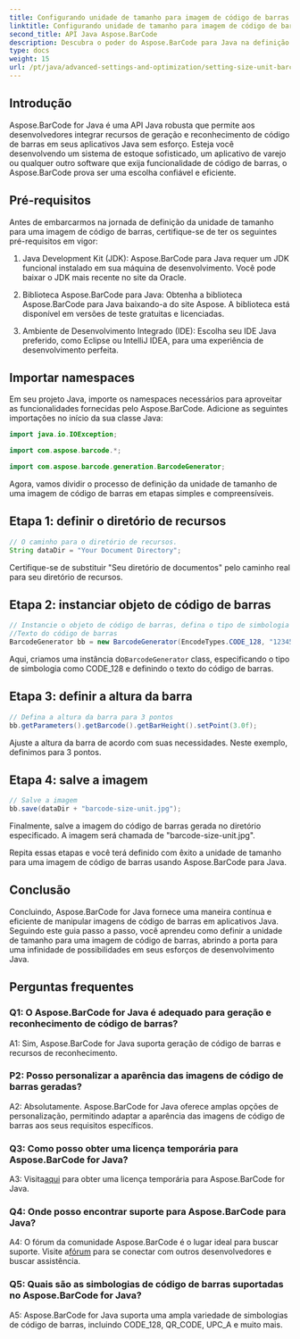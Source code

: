 ```yaml
---
title: Configurando unidade de tamanho para imagem de código de barras em Java com Aspose.BarCode
linktitle: Configurando unidade de tamanho para imagem de código de barras
second_title: API Java Aspose.BarCode
description: Descubra o poder do Aspose.BarCode para Java na definição de unidades de tamanho precisas para imagens de código de barras. Integração fácil, desempenho robusto e infinitas possibilidades de personalização.
type: docs
weight: 15
url: /pt/java/advanced-settings-and-optimization/setting-size-unit-barcode-image/
---
```

## Introdução

Aspose.BarCode for Java é uma API Java robusta que permite aos desenvolvedores integrar recursos de geração e reconhecimento de código de barras em seus aplicativos Java sem esforço. Esteja você desenvolvendo um sistema de estoque sofisticado, um aplicativo de varejo ou qualquer outro software que exija funcionalidade de código de barras, o Aspose.BarCode prova ser uma escolha confiável e eficiente.

## Pré-requisitos

Antes de embarcarmos na jornada de definição da unidade de tamanho para uma imagem de código de barras, certifique-se de ter os seguintes pré-requisitos em vigor:

1. Java Development Kit (JDK): Aspose.BarCode para Java requer um JDK funcional instalado em sua máquina de desenvolvimento. Você pode baixar o JDK mais recente no site da Oracle.

2. Biblioteca Aspose.BarCode para Java: Obtenha a biblioteca Aspose.BarCode para Java baixando-a do site Aspose. A biblioteca está disponível em versões de teste gratuitas e licenciadas.

3. Ambiente de Desenvolvimento Integrado (IDE): Escolha seu IDE Java preferido, como Eclipse ou IntelliJ IDEA, para uma experiência de desenvolvimento perfeita.

## Importar namespaces

Em seu projeto Java, importe os namespaces necessários para aproveitar as funcionalidades fornecidas pelo Aspose.BarCode. Adicione as seguintes importações no início da sua classe Java:

```java
import java.io.IOException;

import com.aspose.barcode.*;

import com.aspose.barcode.generation.BarcodeGenerator;
```


Agora, vamos dividir o processo de definição da unidade de tamanho de uma imagem de código de barras em etapas simples e compreensíveis.

## Etapa 1: definir o diretório de recursos

```java
// O caminho para o diretório de recursos.
String dataDir = "Your Document Directory";
```

Certifique-se de substituir "Seu diretório de documentos" pelo caminho real para seu diretório de recursos.

## Etapa 2: instanciar objeto de código de barras

```java
// Instancie o objeto de código de barras, defina o tipo de simbologia para code128 e defina o
//Texto do código de barras
BarcodeGenerator bb = new BarcodeGenerator(EncodeTypes.CODE_128, "1234567");
```

 Aqui, criamos uma instância do`BarcodeGenerator` class, especificando o tipo de simbologia como CODE_128 e definindo o texto do código de barras.

## Etapa 3: definir a altura da barra

```java
// Defina a altura da barra para 3 pontos
bb.getParameters().getBarcode().getBarHeight().setPoint(3.0f);
```

Ajuste a altura da barra de acordo com suas necessidades. Neste exemplo, definimos para 3 pontos.

## Etapa 4: salve a imagem

```java
// Salve a imagem
bb.save(dataDir + "barcode-size-unit.jpg");
```

Finalmente, salve a imagem do código de barras gerada no diretório especificado. A imagem será chamada de "barcode-size-unit.jpg".

Repita essas etapas e você terá definido com êxito a unidade de tamanho para uma imagem de código de barras usando Aspose.BarCode para Java.

## Conclusão

Concluindo, Aspose.BarCode for Java fornece uma maneira contínua e eficiente de manipular imagens de código de barras em aplicativos Java. Seguindo este guia passo a passo, você aprendeu como definir a unidade de tamanho para uma imagem de código de barras, abrindo a porta para uma infinidade de possibilidades em seus esforços de desenvolvimento Java.

## Perguntas frequentes

### Q1: O Aspose.BarCode for Java é adequado para geração e reconhecimento de código de barras?

A1: Sim, Aspose.BarCode for Java suporta geração de código de barras e recursos de reconhecimento.

### P2: Posso personalizar a aparência das imagens de código de barras geradas?

A2: Absolutamente. Aspose.BarCode for Java oferece amplas opções de personalização, permitindo adaptar a aparência das imagens de código de barras aos seus requisitos específicos.

### Q3: Como posso obter uma licença temporária para Aspose.BarCode for Java?

 A3: Visita[aqui](https://purchase.aspose.com/temporary-license/) para obter uma licença temporária para Aspose.BarCode for Java.

### Q4: Onde posso encontrar suporte para Aspose.BarCode para Java?

 A4: O fórum da comunidade Aspose.BarCode é o lugar ideal para buscar suporte. Visite a[fórum](https://forum.aspose.com/c/barcode/13) para se conectar com outros desenvolvedores e buscar assistência.

### Q5: Quais são as simbologias de código de barras suportadas no Aspose.BarCode for Java?

A5: Aspose.BarCode for Java suporta uma ampla variedade de simbologias de código de barras, incluindo CODE_128, QR_CODE, UPC_A e muito mais.